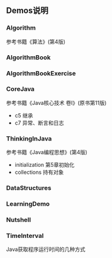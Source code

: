 ## Demos说明

### Algorithm
参考书籍《算法》(第4版)

### AlgorithmBook

### AlgorithmBookExercise

### CoreJava
参考书籍《Java核心技术 卷Ⅰ》(原书第11版)

+ c5 继承
+ c7 异常、断言和日志
### ThinkingInJava
参考书籍《Java编程思想》(第4版)
+ initialization 第5章初始化
+ collections 持有对象
### DataStructures

### LearningDemo

### Nutshell

### TimeInterval

Java获取程序运行时间的几种方式
